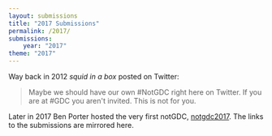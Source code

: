 ```yaml
---
layout: submissions
title: "2017 Submissions"
permalink: /2017/
submissions:
    year: "2017"
theme: "2017"
---
```


Way back in 2012 _squid in a box_ posted on Twitter:

> Maybe we should have our own #NotGDC right here on Twitter. If you are at #GDC you aren't invited. This is not for you.

Later in 2017 Ben Porter hosted the very first notGDC, [notgdc2017](https://eigenbom.github.io/notgdc2017/). The links to the submissions are mirrored here.

